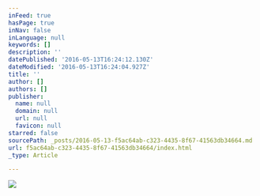 ```yaml
---
inFeed: true
hasPage: true
inNav: false
inLanguage: null
keywords: []
description: ''
datePublished: '2016-05-13T16:24:12.130Z'
dateModified: '2016-05-13T16:24:04.927Z'
title: ''
author: []
authors: []
publisher:
  name: null
  domain: null
  url: null
  favicon: null
starred: false
sourcePath: _posts/2016-05-13-f5ac64ab-c323-4435-8f67-41563db34664.md
url: f5ac64ab-c323-4435-8f67-41563db34664/index.html
_type: Article

---
```

![](https://the-grid-user-content.s3-us-west-2.amazonaws.com/df3339f1-079e-432e-87d3-e6c0bbc3cef9.gif)
